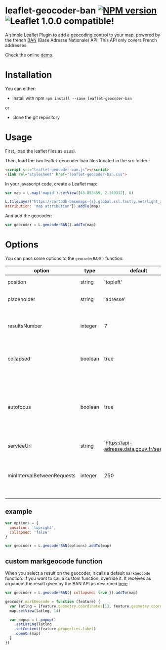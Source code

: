# leaflet-geocoder-ban [![NPM version](https://img.shields.io/npm/v/leaflet-geocoder-ban.svg)](https://www.npmjs.com/package/leaflet-geocoder-ban) ![Leaflet 1.0.0 compatible!](https://img.shields.io/badge/Leaflet%201.0.0-%E2%9C%93-1EB300.svg?style=flat)
A simple Leaflet Plugin to add a geocoding control to your map, powered by the french [BAN](https://adresse.data.gouv.fr/) (Base Adresse Nationale) API. This API only covers French addresses.

Check the online [demo](https://eig-2017.github.io/leaflet-geocoder-ban/demo/).

# Installation

You can either:
* install with npm `npm install --save leaflet-geocoder-ban`

or

* clone the git repository

# Usage
First, load the leaflet files as usual.

Then, load the two leaflet-geocoder-ban files located in the src folder :
```html
<script src="leaflet-geocoder-ban.js"></script>
<link rel="stylesheet" href="leaflet-geocoder-ban.css">
```

In your javascript code, create a Leaflet map:
```javascript
var map = L.map('mapid').setView([45.853459, 2.349312], 6)

L.tileLayer("https://cartodb-basemaps-{s}.global.ssl.fastly.net/light_all/{z}/{x}/{y}.png", {
attribution: 'map attribution'}).addTo(map)
```

And add the geocoder:
```javascript
var geocoder = L.geocoderBAN().addTo(map)
```

# Options
You can pass some options to the `geocoderBAN()` function:

| option                     | type        | default      | description
|----------------------------|-------------|--------------|-----------------|
| position                   | string      | 'topleft'    | Control [position](http://leafletjs.com/reference.html#control) |
| placeholder                | string      | 'adresse'    | Placeholder of the text input |
| resultsNumber              | integer     |  7           | Default number of address results suggested |
| collapsed                  | boolean     | true         | Initial state of the control, collapsed or expanded |
| autofocus                  | boolean     | true         | If the initial state of the control is expanded, choose wether the input is autofocused on page load|
| serviceUrl                 | string      | 'https://api-adresse.data.gouv.fr/search/' | API of the url
| minIntervalBetweenRequests |integer      | 250          | delay in milliseconds between two API calls made by the geocoder |

## example

```javascript
var options = {
  position: 'topright',
  collapsed: 'false'
}

var geocoder = L.geocoderBAN(options).addTo(map)
```

## custom markgeocode function 
When you select a result on the geocoder, it calls a default `markGeocode` function. If you want to call a custom function, override it. It receives as argument the result given by the BAN API as described [here](https://adresse.data.gouv.fr/api)

```javascript
var geocoder = L.geocoderBAN({ collapsed: true }).addTo(map)

geocoder.markGeocode = function (feature) {
  var latlng = [feature.geometry.coordinates[1], feature.geometry.coordinates[0]]
  map.setView(latlng, 14)

  var popup = L.popup()
    .setLatLng(latlng
    .setContent(feature.properties.label)
    .openOn(map)
  }
})
```
